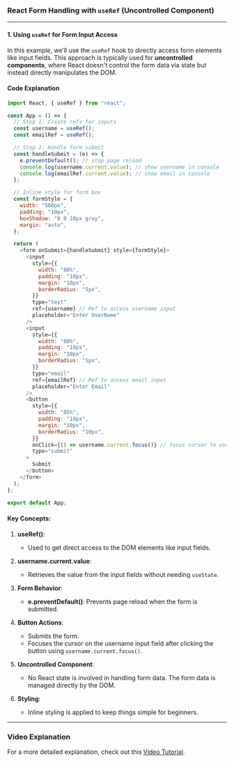 ### **React Form Handling with `useRef` (Uncontrolled Component)**

---

#### **1. Using `useRef` for Form Input Access**

In this example, we’ll use the `useRef` hook to directly access form elements like input fields. This approach is typically used for **uncontrolled components**, where React doesn't control the form data via state but instead directly manipulates the DOM.

#### **Code Explanation**

```javascript
import React, { useRef } from "react";

const App = () => {
  // Step 1: Create refs for inputs
  const username = useRef();
  const emailRef = useRef();

  // Step 2: Handle form submit
  const handleSubmit = (e) => {
    e.preventDefault(); // stop page reload
    console.log(username.current.value); // show username in console
    console.log(emailRef.current.value); // show email in console
  };

  // Inline style for form box
  const formStyle = {
    width: "500px",
    padding: "10px",
    boxShadow: "0 0 10px gray",
    margin: "auto",
  };

  return (
    <form onSubmit={handleSubmit} style={formStyle}>
      <input
        style={{
          width: "80%",
          padding: "10px",
          margin: "10px",
          borderRadius: "5px",
        }}
        type="text"
        ref={username} // Ref to access username input
        placeholder="Enter UserName"
      />
      <input
        style={{
          width: "80%",
          padding: "10px",
          margin: "10px",
          borderRadius: "5px",
        }}
        type="email"
        ref={emailRef} // Ref to access email input
        placeholder="Enter Email"
      />
      <button
        style={{
          width: "85%",
          padding: "10px",
          margin: "10px",
          borderRadius: "10px",
        }}
        onClick={() => username.current.focus()} // focus cursor to username field
        type="submit"
      >
        Submit
      </button>
    </form>
  );
};

export default App;
```

#### **Key Concepts:**

1. **useRef()**:

   * Used to get direct access to the DOM elements like input fields.

2. **username.current.value**:

   * Retrieves the value from the input fields without needing `useState`.

3. **Form Behavior**:

   * **e.preventDefault()**: Prevents page reload when the form is submitted.

4. **Button Actions**:

   * Submits the form.
   * Focuses the cursor on the username input field after clicking the button using `username.current.focus()`.

5. **Uncontrolled Component**:

   * No React state is involved in handling form data. The form data is managed directly by the DOM.

6. **Styling**:

   * Inline styling is applied to keep things simple for beginners.

---

### **Video Explanation**

For a more detailed explanation, check out this [Video Tutorial](https://drive.google.com/file/d/1J7WR3VY_vYyBIY2qH9olS9fHQxwXiXh_/view?usp=sharing).


